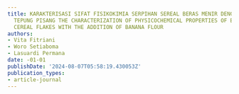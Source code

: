 ```yaml
---
title: KARAKTERISASI SIFAT FISIKOKIMIA SERPIHAN SEREAL BERAS MENIR DENGAN PENAMBAHAN
  TEPUNG PISANG THE CHARACTERIZATION OF PHYSICOCHEMICAL PROPERTIES OF BROKEN RICE
  CEREAL FLAKES WITH THE ADDITION OF BANANA FLOUR
authors:
- Vita Fitriani
- Woro Setiaboma
- Lasuardi Permana
date: -01-01
publishDate: '2024-08-07T05:58:19.430053Z'
publication_types:
- article-journal
---
```

